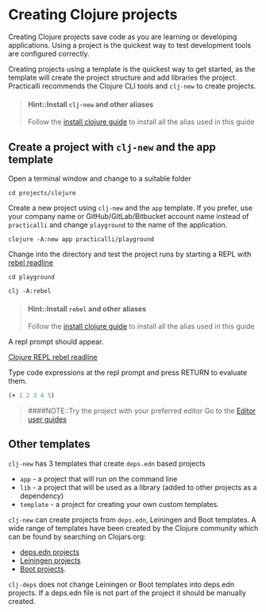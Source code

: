 # Creating Clojure projects
Creating Clojure projects save code as you are learning or developing applications.  Using a project is the quickest way to test development tools are configured correctly.

Creating projects using a template is the quickest way to get started, as the template will create the project structure and add libraries the project.  Practicalli recommends the Clojure CLI tools and `clj-new` to create projects.

> #### Hint::Install `clj-new` and other aliases
> Follow the [install clojure guide](/getting-started/install-clojure.md) to install all the alias used in this guide


## Create a project with `clj-new` and the app template
Open a terminal window and change to a suitable folder

```shell
cd projects/clojure
```

Create a new project using `clj-new` and the `app` template.  If you prefer, use your company name or GitHub/GitLab/Bitbucket account name instead of `practicalli`  and change `playground` to the name of the application.

```shell
clojure -A:new app practicalli/playground
```

Change into the directory and test the project runs by starting a REPL with [rebel readline](/repl-driven-development/rebel-readline/)

```shell
cd playground

clj -A:rebel
```

> #### Hint::Install `rebel` and other aliases
> Follow the [install clojure guide](/getting-started/install-clojure.md) to install all the alias used in this guide

A repl prompt should appear.

[Clojure REPL rebel readline](/images/clojure-repl-rebel-readline.png)

Type code expressions at the repl prompt and press RETURN to evaluate them.

```clojure
(+ 1 2 3 4 5)
```

> ####NOTE::Try the project with your preferred editor
> Go to the [Editor user guides](editor-guides/)


## Other templates
`clj-new` has 3 templates that create `deps.edn` based projects

* `app` - a project that will run on the command line
* `lib` - a project that will be used as a library (added to other projects as a dependency)
* `template` - a project for creating your own custom templates.

`clj-new` can create projects from `deps.edn`, Leiningen and Boot templates. A wide range of templates have been created by the Clojure community which can be found by searching on Clojars.org:

* [deps.edn projects](https://clojars.org/search?q=artifact-id:clj-template)
* [Leiningen projects](https://clojars.org/search?q=artifact-id:lein-template)
* [Boot projects](https://clojars.org/search?q=artifact-id:boot-template).

`clj-deps` does not change Leiningen or Boot templates into deps.edn projects.  If a deps.edn file is not part of the project it should be manually created.

